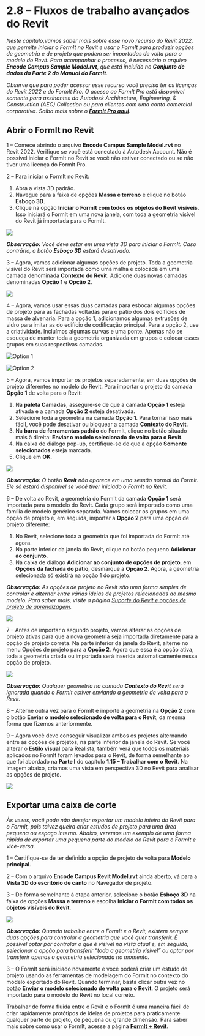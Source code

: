 # 2.8 – Fluxos de trabalho avançados do Revit

_Neste capítulo,vamos saber mais sobre esse novo recurso do Revit 2022, que permite iniciar o FormIt no Revit e usar o FormIt para produzir opções de geometria e de projeto que podem ser importadas de volta para o modelo do Revit. Para acompanhar o processo, é necessário o arquivo_ _**Encode Campus Sample Model.rvt**_, _que está incluído no_ _**Conjunto de dados da Parte 2 do Manual do FormIt**._

_Observe que para poder acessar esse recurso você precisa ter as licenças do Revit 2022 e do FormIt Pro. O acesso ao FormIt Pro está disponível somente para assinantes da Autodesk Architecture, Engineering, & Construction (AEC) Collection ou para clientes com uma conta comercial corporativa. Saiba mais sobre o_ [_**FormIt Pro aqui**_](https://formit.autodesk.com/#pro-callout)_._

## Abrir o FormIt no Revit

1 – Comece abrindo o arquivo **Encode Campus Sample Model.rvt** no Revit 2022. Verifique se você está conectado à Autodesk Account. Não é possível iniciar o FormIt no Revit se você não estiver conectado ou se não tiver uma licença do FormIt Pro.

2 – Para iniciar o FormIt no Revit:

1. Abra a vista 3D padrão.
2. Navegue para a faixa de opções **Massa e terreno** e clique no botão **Esboço 3D**.
3. Clique na opção **Iniciar o FormIt com todos os objetos do Revit visíveis**. Isso iniciará o FormIt em uma nova janela, com toda a geometria visível do Revit já importada para o FormIt.

![](<../../.gitbook/assets/0 (22).png>)

_**Observação:**_ _Você deve estar em uma vista 3D para iniciar o FormIt. Caso contrário, o botão_ _**Esboço 3D**_ _estará desativado._

3 – Agora, vamos adicionar algumas opções de projeto. Toda a geometria visível do Revit será importada como uma malha e colocada em uma camada denominada **Contexto do Revit**. Adicione duas novas camadas denominadas **Opção 1** e **Opção 2**.

![](<../../.gitbook/assets/1 (23) (1).png>)

4 – Agora, vamos usar essas duas camadas para esboçar algumas opções de projeto para as fachadas voltadas para o pátio dos dois edifícios de massa de alvenaria. Para a opção 1, adicionamos algumas extrusões de vidro para imitar as do edifício de codificação principal. Para a opção 2, use a criatividade. Incluímos algumas curvas e uma ponte. Apenas não se esqueça de manter toda a geometria organizada em grupos e colocar esses grupos em suas respectivas camadas.

![Option 1](<../../.gitbook/assets/2 (23) (1).png>)

![Option 2](<../../.gitbook/assets/3 (20) (1).png>)

5 – Agora, vamos importar os projetos separadamente, em duas opções de projeto diferentes no modelo do Revit. Para importar o projeto da camada **Opção 1** de volta para o Revit:

1. Na **paleta Camadas**, assegure-se de que a camada **Opção 1** esteja ativada e a camada **Opção 2** esteja desativada.
2. Selecione toda a geometria na camada **Opção 1**. Para tornar isso mais fácil, você pode desativar ou bloquear a camada **Contexto do Revit**.
3. Na **barra de ferramentas padrão** do FormIt, clique no botão situado mais à direita: **Enviar o modelo selecionado de volta para o Revit**.
4. Na caixa de diálogo pop-up, certifique-se de que a opção **Somente selecionados** esteja marcada.
5. Clique em **OK**.

![](<../../.gitbook/assets/4 (19) (1).png>)

_**Observação:**_ _O_ botão _**Revit**_ _não aparece em uma sessão normal do FormIt. Ele só estará disponível se você tiver iniciado o FormIt no Revit._

6 – De volta ao Revit, a geometria do FormIt da camada **Opção 1** será importada para o modelo do Revit. Cada grupo será importado como uma família de modelo genérico separada. Vamos colocar os grupos em uma opção de projeto e, em seguida, importar a **Opção 2** para uma opção de projeto diferente:

1. No Revit, selecione toda a geometria que foi importada do FormIt até agora.
2. Na parte inferior da janela do Revit, clique no botão pequeno **Adicionar ao conjunto**.
3. Na caixa de diálogo **Adicionar ao conjunto de opções de projeto**, em **Opções da fachada do pátio**, desmarque a **Opção 2**. Agora, a geometria selecionada só existirá na opção 1 do projeto.

_**Observação:**_ _As opções de projeto no Revit são uma forma simples de controlar e alternar entre várias ideias de projetos relacionadas ao mesmo modelo. Para saber mais, visite a página_ [_Suporte do Revit e opções de projeto de aprendizagem_](https://knowledge.autodesk.com/support/revit-products/learn-explore/caas/CloudHelp/cloudhelp/2021/ENU/Revit-Model/files/GUID-D48B1E7E-BC34-414E-85BD-790F199BB2C0-htm.html)_._

![](<../../.gitbook/assets/5 (18).png>)

7 – Antes de importar o segundo projeto, vamos alterar as opções de projeto ativas para que a nova geometria seja importada diretamente para a opção de projeto correta. Na parte inferior da janela do Revit, alterne no menu Opções de projeto para a **Opção 2**. Agora que essa é a opção ativa, toda a geometria criada ou importada será inserida automaticamente nessa opção de projeto.

![](<../../.gitbook/assets/6 (15).png>)

_**Observação:**_ _Qualquer geometria na camada_ _**Contexto do Revit**_ _será ignorada quando o FormIt estiver enviando a geometria de volta para o Revit._

8 – Alterne outra vez para o FormIt e importe a geometria na **Opção 2** com o botão **Enviar o modelo selecionado de volta para o Revit**, da mesma forma que fizemos anteriormente.

9 – Agora você deve conseguir visualizar ambos os projetos alternando entre as opções de projetos, na parte inferior da janela do Revit. Se você alterar o **Estilo visual** para Realista, também verá que todos os materiais aplicados no FormIt foram levados para o Revit, de forma semelhante ao que foi abordado na **Parte I** do capítulo **1.15 – Trabalhar com o Revit**. Na imagem abaixo, criamos uma vista em perspectiva 3D no Revit para analisar as opções de projeto.

![](<../../.gitbook/assets/7 (10).png>)

## Exportar uma caixa de corte

_Às vezes, você pode não desejar exportar um modelo inteiro do Revit para o FormIt, pois talvez queira criar estudos de projeto para uma área pequena ou espaço interno. Abaixo, veremos um exemplo de uma forma rápida de exportar uma pequena parte do modelo do Revit para o FormIt e vice-versa._

1 – Certifique-se de ter definido a opção de projeto de volta para **Modelo principal**.

2 – Com o arquivo **Encode Campus Revit Model.rvt** ainda aberto, vá para a **Vista 3D do escritório de canto** no Navegador de projeto.

3 – De forma semelhante à etapa anterior, selecione o botão **Esboço 3D** na faixa de opções **Massa e terreno** e escolha **Iniciar o FormIt com todos os objetos visíveis do Revit**.

![](<../../.gitbook/assets/8 (10) (1).png>)

_**Observação:**_ _Quando trabalha entre o FormIt e o Revit, existem sempre duas opções para controlar a geometria que você quer transferir. É possível optar por controlar o que é visível na vista atual e, em seguida, selecionar a opção para transferir “toda a geometria visível” ou optar por transferir apenas a geometria selecionada no momento._

3 – O FormIt será iniciado novamente e você poderá criar um estudo de projeto usando as ferramentas de modelagem do FormIt no contexto do modelo exportado do Revit. Quando terminar, basta clicar outra vez no botão **Enviar o modelo selecionado de volta para o Revit**. O projeto será importado para o modelo do Revit no local correto.

Trabalhar de forma fluida entre o Revit e o FormIt é uma maneira fácil de criar rapidamente protótipos de ideias de projetos para praticamente qualquer parte do projeto, de pequena ou grande dimensão. Para saber mais sobre como usar o FormIt, acesse a página [**FormIt + Revit**](https://formit.autodesk.com/page/formit-revit#:\~:text=FormIt%20Groups%20become%20Revit%20Mass,using%20Revit%202018%20and%20newer.).
